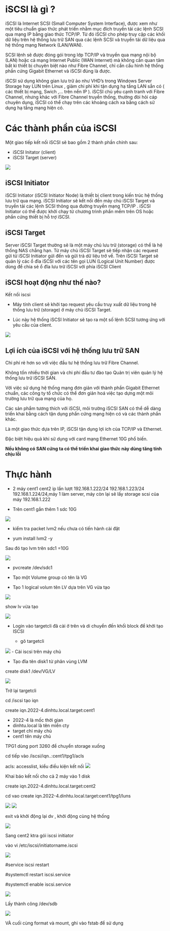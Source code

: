 # iSCSI là gì ?
iSCSI là Internet SCSI (Small Computer System Interface), được xem như một tiêu chuẩn giao thức phát triển nhằm mục đích truyền tải các lệnh SCSI qua mạng IP bằng giao thức TCP/IP. Từ đó iSCSI cho phép truy cập các khối dữ liệu trên hệ thống lưu trữ SAN qua các lệnh SCSI và truyền tải dữ liệu qua hệ thống mạng Network (LAN/WAN).

SCSI lệnh sẽ được đóng gói trong lớp TCP/IP và truyền qua mạng nội bộ (LAN) hoặc cả mạng Internet Public (WAN Internet) mà không cần quan tâm bất kì thiết bị chuyên biệt nào như Fibre Channel, chỉ cần cấu hình hệ thống phần cứng Gigabit Ethernet và iSCSI đúng là được.

iSCSI sử dụng không gian lưu trữ ảo như VHD’s trong Windows Server Storage hay LUN trên Linux , giảm chi phí khi tận dụng hạ tầng LAN sẵn có ( các thiết bị mạng, Swich ,… trên nền IP ). iSCSI chủ yếu cạnh tranh với Fibre Channel, nhưng khác với Fibre Channel truyền thống, thường đòi hỏi cáp chuyên dụng, iSCSI có thể chạy trên các khoảng cách xa bằng cách sử dụng hạ tầng mạng hiện có.


# Các thành phần của iSCSI

Một giao tiếp kết nối iSCSI sẽ bao gồm 2 thành phần chính sau:

- iSCSI Initator (client)
- iSCSI Target   (server)

<img src="img/123.png">

## iSCSI Initiator
iSCSI Initiator (iSCSI Initiator Node) là thiết bị client trong kiến trúc hệ thống lưu trữ qua mạng. iSCSI Initiator sẽ kết nối đến máy chủ iSCSI Target và truyền tải các lệnh SCSI thông qua đường truyền mạng TCP/IP . iSCSI Initiator có thể được khởi chạy từ chương trình phần mềm trên OS hoặc phần cứng thiết bị hỗ trợ iSCSI.

## iSCSI Target
Server iSCSI Target thường sẽ là một máy chủ lưu trữ (storage) có thể là hệ thống NAS chẳng hạn. Từ máy chủ iSCSI Target sẽ tiếp nhận các request gửi từ iSCSI Initiator gửi đến và gửi trả dữ liệu trở về. Trên iSCSI Target sẽ quản lý các ổ đĩa iSCSI với các tên gọi LUN (Logical Unit Number) được dùng để chia sẻ ổ đĩa lưu trữ iSCSI với phía iSCSI Client

## iSCSI hoạt động như thế nào?

Kết nối iscsi

- Máy tính client sẽ khởi tạo request yêu cầu truy xuất dữ liệu trong hệ thống lưu trữ (storage) ở máy chủ iSCSI Target.

- Lúc này hệ thống iSCSI Initiator sẽ tạo ra một số lệnh SCSI tương ứng với yêu cầu của client.

<img src="img/124.png">

## Lợi ích của iSCSI với hệ thống lưu trữ SAN

Chi phí rẻ hơn so với việc đầu tư hệ thống lưu trữ Fibre Channel.

Không tốn nhiều thời gian và chi phí đầu tư đào tạo Quản trị viên quản lý hệ thống lưu trữ iSCSI SAN.

Với việc sử dụng hệ thống mạng đơn giản với thành phần Gigabit Ethernet chuẩn, các công ty tổ chức có thể đơn giản hoá việc tạo dựng một môi trường lưu trữ qua mạng của họ.

Các sản phẩm tương thích với iSCSI, môi trường iSCSI SAN có thể dễ dàng triển khai bằng cách tận dụng phần cứng mạng hiện có và các thành phần khác.

Là một giao thức dựa trên IP, iSCSI tận dụng lợi ích của TCP/IP và Ethernet.

Đặc biệt hiệu quả khi sử dụng với card mạng Ethernet 10G phổ biến.

**Nếu không có SAN cứng ta có thể triển khai giao thức này dùng tăng tính chịu lỗi**

# Thực hành

- 2 máy cent1 cent2 
 ip lần lượt 192.168.1.222/24 192.168.1.223/24 192.168.1.224/24,máy 1 làm server, máy còn lại sẽ lấy storage scsi của máy 192.168.1.222 

- Trên cent1 gắn thêm 1 sdc 10G

<img src="img/105.png">


- kiểm tra packet lvm2 nếu chưa có tiến hành cài đặt

- yum install lvm2 -y

Sau đó tạo lvm trên sdc1 =10G

<img src="img/109.png">


- pvcreate /dev/sdc1

- Tạo một Volume  group có tên là VG
 
- Tạo 1 logical volum tên LV dựa trên VG vừa tạo

<img src="img/110.png">

show lv vừa tạo

<img src="img/111.png">


- Login vào targetcli đã cài ở trên và di chuyển đến khối block để khởi tạo ISCSI

  - gõ targetcli

<img src="img/112.png">
- Cài iscsi trên máy chủ 

- Tạo đĩa tên disk1 từ phân vùng LVM

create disk1 /dev/VG/LV

<img src="img/113.png">

Trở lại  targetcli

cd /iscsi tạo iqn

create iqn.2022-4.dinhtu.local.target:cent1
   - 2022-4 là mốc thời gian
   - dinhtu.local là tên miền cty
   - target chỉ máy chủ
   - cent1 tên máy chủ

TPG1 dùng port 3260 để chuyển storage xuống

cd tiếp vào /iscsi/iqn..:cent1/tpg1/acls

acls: accesslist, kiểu điều kiện kết nối
<img src="img/115.png">

Khai báo kết nối cho cả 2 máy vào 1 disk

create iqn.2022-4.dinhtu.local.target:cent2



cd vao create iqn.2022-4.dinhtu.local.target:cent1/tpg1/luns

<img src="img/116.png">

<img src="img/117.png">

exit và khởi động lại dv , khởi động cùng hệ thống



<img src="img/118.png">

Sang cent2 ktra gói iscsi initiator

vào vi /etc/iscsi/initiatorname.iscsi 

<img src="img/119.png">

#service iscsi restart

#systemctl restart iscsi.service

#systemctl enable iscsi.service

<img src="img/120.png">


Lấy thành công /dev/sdb 

<img src="img/121.png">

VÀ cuối cùng format và mount, ghi vào fstab để sử dụng
















